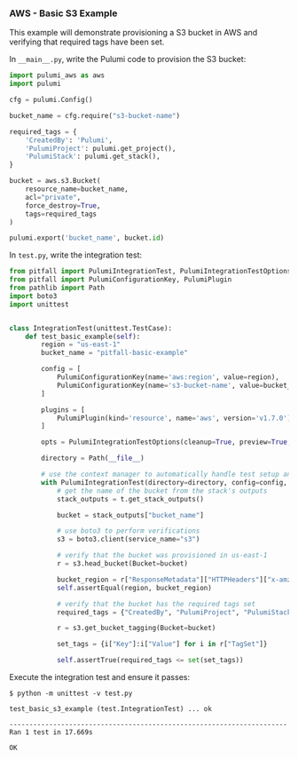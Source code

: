 ### AWS - Basic S3 Example

This example will demonstrate provisioning a S3 bucket in AWS and verifying that required tags have been set.

In `__main__.py`, write the Pulumi code to provision the S3 bucket:
```python
import pulumi_aws as aws
import pulumi

cfg = pulumi.Config()

bucket_name = cfg.require("s3-bucket-name")

required_tags = {
    'CreatedBy': 'Pulumi',
    'PulumiProject': pulumi.get_project(),
    'PulumiStack': pulumi.get_stack(),
}

bucket = aws.s3.Bucket(
    resource_name=bucket_name,
    acl="private",
    force_destroy=True,
    tags=required_tags
)

pulumi.export('bucket_name', bucket.id)
```

In `test.py`, write the integration test:
```python
from pitfall import PulumiIntegrationTest, PulumiIntegrationTestOptions
from pitfall import PulumiConfigurationKey, PulumiPlugin
from pathlib import Path
import boto3
import unittest


class IntegrationTest(unittest.TestCase):
    def test_basic_example(self):
        region = "us-east-1"
        bucket_name = "pitfall-basic-example"

        config = [
            PulumiConfigurationKey(name='aws:region', value=region),
            PulumiConfigurationKey(name='s3-bucket-name', value=bucket_name)
        ]

        plugins = [
            PulumiPlugin(kind='resource', name='aws', version='v1.7.0')
        ]

        opts = PulumiIntegrationTestOptions(cleanup=True, preview=True, up=True, destroy=True)

        directory = Path(__file__)

        # use the context manager to automatically handle test setup and execution of pulumi preview/up/destroy
        with PulumiIntegrationTest(directory=directory, config=config, plugins=plugins, opts=opts) as t:
            # get the name of the bucket from the stack's outputs
            stack_outputs = t.get_stack_outputs()

            bucket = stack_outputs["bucket_name"]

            # use boto3 to perform verifications
            s3 = boto3.client(service_name="s3")

            # verify that the bucket was provisioned in us-east-1
            r = s3.head_bucket(Bucket=bucket)

            bucket_region = r["ResponseMetadata"]["HTTPHeaders"]["x-amz-bucket-region"]
            self.assertEqual(region, bucket_region)

            # verify that the bucket has the required tags set
            required_tags = {"CreatedBy", "PulumiProject", "PulumiStack"}

            r = s3.get_bucket_tagging(Bucket=bucket)

            set_tags = {i["Key"]:i["Value"] for i in r["TagSet"]}

            self.assertTrue(required_tags <= set(set_tags))
```

Execute the integration test and ensure it passes:

    $ python -m unittest -v test.py

    test_basic_s3_example (test.IntegrationTest) ... ok

    ----------------------------------------------------------------------
    Ran 1 test in 17.669s

    OK
